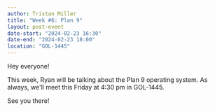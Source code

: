 ```yaml
---
author: Tristan Miller
title: "Week #6: Plan 9"
layout: post-event
date-start: "2024-02-23 16:30"
date-end: "2024-02-23 18:00"
location: "GOL-1445"
---
```


Hey everyone!

This week, Ryan will be talking about the Plan 9 operating system. As always, we'll meet this Friday at 4:30 pm in GOL-1445.

See you there!

